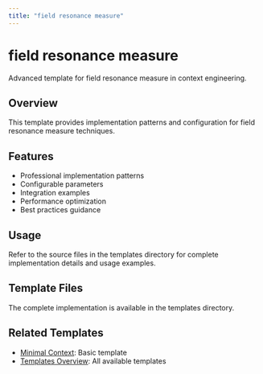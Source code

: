 ```yaml
---
title: "field resonance measure"
---
```


# field resonance measure

Advanced template for field resonance measure in context engineering.

## Overview

This template provides implementation patterns and configuration for field resonance measure techniques.

## Features

- Professional implementation patterns
- Configurable parameters
- Integration examples
- Performance optimization
- Best practices guidance

## Usage

Refer to the source files in the templates directory for complete implementation details and usage examples.

## Template Files

The complete implementation is available in the templates directory.

## Related Templates

- [Minimal Context](/docs/templates/minimal-context): Basic template
- [Templates Overview](/docs/templates): All available templates
